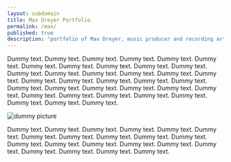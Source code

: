 ```yaml
---
layout: subdomain
title: Max Dreyer Portfolio
permalink: /max/
published: true
description: "portfolio of Max Dreyer, music producer and recording artist based in New York."
---
```


Dummy text. Dummy text. Dummy text. Dummy text. Dummy text. Dummy text. Dummy text. Dummy text. Dummy text. Dummy text. Dummy text. Dummy text. Dummy text. Dummy text. Dummy text. Dummy text. Dummy text. Dummy text. Dummy text. Dummy text. Dummy text. Dummy text. Dummy text. Dummy text. Dummy text. Dummy text. Dummy text. Dummy text. Dummy text. Dummy text. Dummy text. Dummy text. Dummy text. Dummy text. Dummy text. Dummy text. 

![dummy picture]({{site.baseurl}}/images/00moonn.JPG)

Dummy text. Dummy text. Dummy text. Dummy text. Dummy text. Dummy text. Dummy text. Dummy text. Dummy text. Dummy text. Dummy text. Dummy text. Dummy text. Dummy text. Dummy text. Dummy text. Dummy text. Dummy text. Dummy text. Dummy text. Dummy text. 

